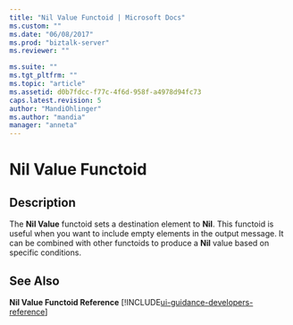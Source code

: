 ```yaml
---
title: "Nil Value Functoid | Microsoft Docs"
ms.custom: ""
ms.date: "06/08/2017"
ms.prod: "biztalk-server"
ms.reviewer: ""

ms.suite: ""
ms.tgt_pltfrm: ""
ms.topic: "article"
ms.assetid: d0b7fdcc-f77c-4f6d-958f-a4978d94fc73
caps.latest.revision: 5
author: "MandiOhlinger"
ms.author: "mandia"
manager: "anneta"
---
```

# Nil Value Functoid

## Description
The **Nil Value** functoid sets a destination element to **Nil**. This functoid is useful when you want to include empty elements in the output message. It can be combined with other functoids to produce a **Nil** value based on specific conditions.  
  
## See Also  
 **Nil Value Functoid Reference** [!INCLUDE[ui-guidance-developers-reference](../includes/ui-guidance-developers-reference.md)]